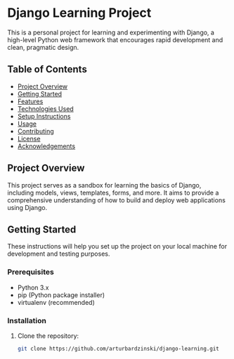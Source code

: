 # Django Learning Project

This is a personal project for learning and experimenting with Django, a high-level Python web framework that encourages rapid development and clean, pragmatic design.

## Table of Contents
- [Project Overview](#project-overview)
- [Getting Started](#getting-started)
- [Features](#features)
- [Technologies Used](#technologies-used)
- [Setup Instructions](#setup-instructions)
- [Usage](#usage)
- [Contributing](#contributing)
- [License](#license)
- [Acknowledgements](#acknowledgements)

## Project Overview
This project serves as a sandbox for learning the basics of Django, including models, views, templates, forms, and more. It aims to provide a comprehensive understanding of how to build and deploy web applications using Django.

## Getting Started
These instructions will help you set up the project on your local machine for development and testing purposes.

### Prerequisites
- Python 3.x
- pip (Python package installer)
- virtualenv (recommended)

### Installation
1. Clone the repository:
   ```bash
   git clone https://github.com/arturbardzinski/django-learning.git
